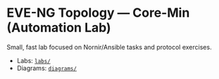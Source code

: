 # EVE-NG Topology — Core-Min (Automation Lab)
Small, fast lab focused on Nornir/Ansible tasks and protocol exercises.

- Labs: [`labs/`](./labs/)
- Diagrams: [`diagrams/`](./diagrams/)
